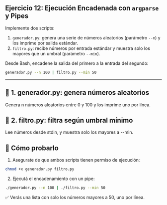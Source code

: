 ## Ejercicio 12: Ejecución Encadenada con `argparse` y Pipes

Implemente dos scripts:

1. `generador.py`: genera una serie de números aleatorios (parámetro `--n`) y los imprime por salida estándar.
2. `filtro.py`: recibe números por entrada estándar y muestra solo los mayores que un umbral (parámetro `--min`).

Desde Bash, encadene la salida del primero a la entrada del segundo:

```bash
generador.py --n 100 | filtro.py --min 50
```
---

## 📝 1. generador.py: genera números aleatorios
Genera n números aleatorios entre 0 y 100 y los imprime uno por línea.

## 📝 2. filtro.py: filtra según umbral mínimo
Lee números desde stdin, y muestra solo los mayores a --min.

## 🧪 Cómo probarlo
1. Asegurate de que ambos scripts tienen permiso de ejecución:
```bash
chmod +x generador.py filtro.py
```

2. Ejecutá el encadenamiento con un pipe:
```bash
./generador.py --n 100 | ./filtro.py --min 50
```
✅ Verás una lista con solo los números mayores a 50, uno por línea.